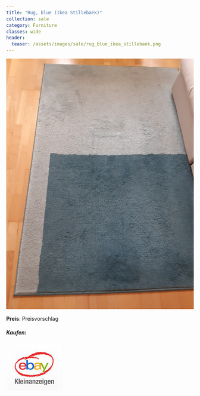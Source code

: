 ```yaml
---
title: "Rug, blue (Ikea Stillebaek)"
collection: sale
category: Furniture
classes: wide
header: 
  teaser: /assets/images/sale/rug_blue_ikea_stillebaek.png
---
```




<a href="">
  <img src="/assets/images/sale/rug_blue_ikea_stillebaek.png" alt="Rug, blue (Ikea Stillebaek)">
</a>

**Preis**: Preisvorschlag


##### Kaufen:
<a href="">
  <img src="/assets/images/ebay.png" alt="Ebay Kleinanzeigen" border: 5px solid #555;>
</a>

